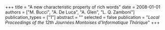 +++
title = "A new characteristic property of rich words"
date = 2008-01-01
authors = ["M. Bucci", "A. De Luca", "A. Glen", "L. Q. Zamboni"]
publication_types = ["1"]
abstract = ""
selected = false
publication = "*Local Proceedings of the 12th Journées Montoises d'Informatique Thórique*"
+++

